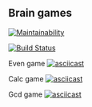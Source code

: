 ## Brain games

[![Maintainability](https://api.codeclimate.com/v1/badges/062337c1492581eedd93/maintainability)](https://codeclimate.com/github/Romez/backend-project-lvl1/maintainability)

[![Build Status](https://travis-ci.com/Romez/backend-project-lvl1.svg?branch=master)](https://travis-ci.com/Romez/backend-project-lvl1)

Even game
[![asciicast](https://asciinema.org/a/QpRMToYrJaO9y7IfQIwkJDw6o.svg)](https://asciinema.org/a/QpRMToYrJaO9y7IfQIwkJDw6o)

Calc game
[![asciicast](https://asciinema.org/a/261760.svg)](https://asciinema.org/a/261760)

Gcd game
[![asciicast](https://asciinema.org/a/261765.svg)](https://asciinema.org/a/261765)
